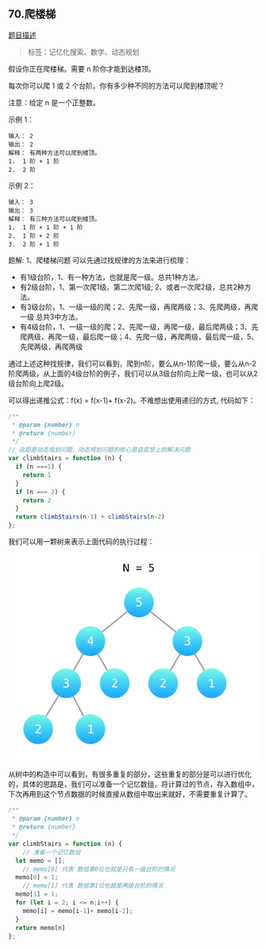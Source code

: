 ## 70.爬楼梯
[题目描述](https://leetcode-cn.com/problems/climbing-stairs/)

> 标签：记忆化搜索、数学、动态规划

假设你正在爬楼梯。需要 n 阶你才能到达楼顶。

每次你可以爬 1 或 2 个台阶。你有多少种不同的方法可以爬到楼顶呢？

注意：给定 n 是一个正整数。

示例 1：
```
输入： 2
输出： 2
解释： 有两种方法可以爬到楼顶。
1.  1 阶 + 1 阶
2.  2 阶
```

示例 2：
```
输入： 3
输出： 3
解释： 有三种方法可以爬到楼顶。
1.  1 阶 + 1 阶 + 1 阶
2.  1 阶 + 2 阶
3.  2 阶 + 1 阶
```

题解:
1、爬楼梯问题 可以先通过找规律的方法来进行梳理：

- 有1级台阶，1、有一种方法，也就是爬一级。总共1种方法。
- 有2级台阶，1、第一次爬1级，第二次爬1级;  2、或者一次爬2级，总共2种方法。
- 有3级台阶，1、一级一级的爬；2、先爬一级，再爬两级；3、先爬两级，再爬一级  总共3中方法。
- 有4级台阶，1、一级一级的爬；2、先爬一级，再爬一级，最后爬两级；3、先爬两级，再爬一级，最后爬一级；4、先爬一级，再爬两级，最后爬一级，5、先爬两级，再爬两级

通过上述这种找规律，我们可以看到，爬到n阶，要么从n-1阶爬一级，要么从n-2阶爬两级，从上面的4级台阶的例子，我们可以从3级台阶向上爬一级，也可以从2级台阶向上爬2级。

可以得出递推公式：f(x) = f(x-1)+ f(x-2)。不难想出使用递归的方式, 代码如下：
```js
/**
 * @param {number} n
 * @return {number}
 */
// 这题是动态规划问题，动态规划问题的核心是自底想上的解决问题
var climbStairs = function (n) {
  if (n ===1) {
    return 1
  }
  if (n === 2) {
    return 2
  }
  return climbStairs(n-1) + climbStairs(n-2)
};
```

我们可以用一颗树来表示上面代码的执行过程：
![递归树](../../images/leetcode/70/01.png)

从树中的构造中可以看到，有很多重复的部分，这些重复的部分是可以进行优化的，具体的思路是，我们可以准备一个记忆数组，将计算过的节点，存入数组中，下次再用到这个节点数据的时候直接从数组中取出来就好，不需要重复计算了。

```js
/**
 * @param {number} n
 * @return {number}
 */
var climbStairs = function (n) {
	// 准备一个记忆数组
  let memo = [];
	// memo[0] 代表 数组第0位也就是只有一级台阶的情况
  memo[0] = 1;
	// memo[1] 代表 数组第1位也就是两级台阶的情况 
  memo[1] = 1;
  for (let i = 2; i <= n;i++) {
    memo[i] = memo[i-1]+ memo[i-2];
  }
  return memo[n]
};
```